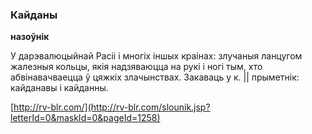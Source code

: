 ### Кайданы
**назоўнік**

У дарэвалюцыйнай Расіі і многіх іншых краінах: злучаныя ланцугом жалезныя кольцы, якія надзяваюцца на рукі і ногі тым, хто абвінавачваецца ў цяжкіх злачынствах. Закаваць у к. || прыметнік: кайданавы і кайданны.

<a rel="author">[http://rv-blr.com/](http://rv-blr.com/slounik.jsp?letterId=0&maskId=0&pageId=1258)</a>
